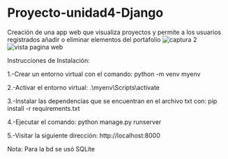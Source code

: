 # Proyecto-unidad4-Django
Creación de una app web que visualiza proyectos y permite a los usuarios registrados añadir o eliminar elementos del portafolio
![captura 2](https://user-images.githubusercontent.com/113312690/206984877-9bdc5684-f349-496a-9945-906fa180f9b5.JPG)
![vista pagina web](https://user-images.githubusercontent.com/113312690/206984895-b4567e56-1f48-4b74-a59b-8ab2788d84e9.JPG)


Instrucciones de Instalación: 


1.-Crear un entorno virtual con el comando: python -m venv myenv


2.-Activar el entorno virtual: .\myenv\Scripts\activate 


3.-Instalar las dependencias que se encuentran en el archivo txt con: pip install -r requirements.txt


4.-Ejecutar el comando: python manage.py runserver


5.-Visitar la siguiente dirección: http://localhost:8000


Nota: Para la bd se usó SQLite 
